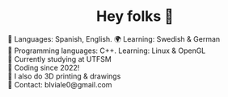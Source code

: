 <h1 align="center">Hey folks 👋</h1>
🌱 Languages: Spanish, English. 🌍 Learning: Swedish & German<br>
🌱 Programming languages: C++. Learning: Linux & OpenGL<br>
🌱 Currently studying at UTFSM<br>
🌱 Coding since 2022!<br>
🌱 I also do 3D printing & drawings<br>
🌱 Contact: blviale0@gmail.com<br>
